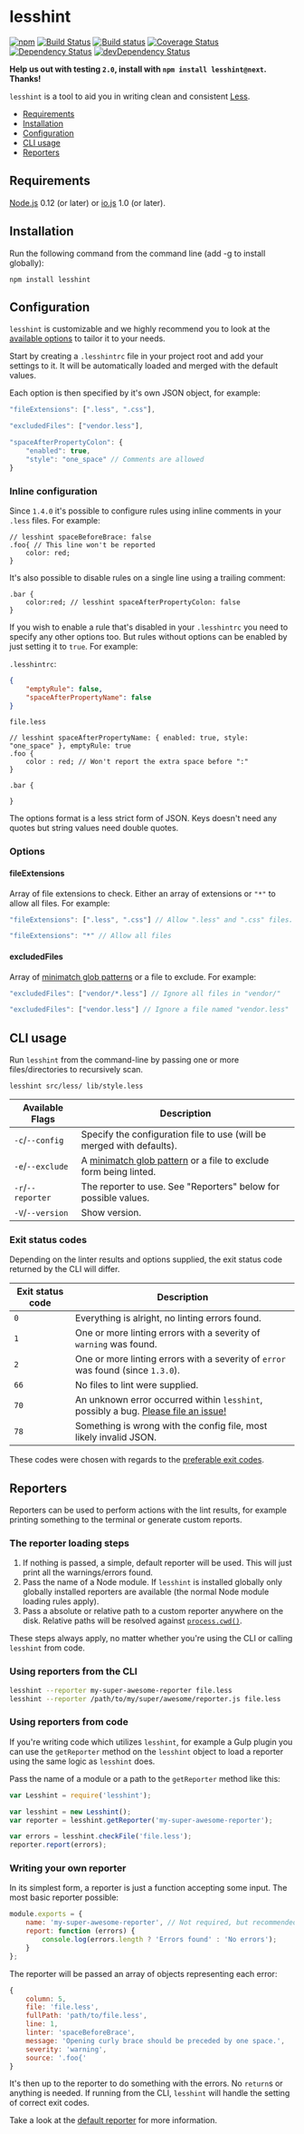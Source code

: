 # lesshint
[![npm](https://img.shields.io/npm/v/lesshint.svg)](https://www.npmjs.com/package/lesshint)
[![Build Status](https://travis-ci.org/lesshint/lesshint.svg?branch=master)](https://travis-ci.org/lesshint/lesshint)
[![Build status](https://ci.appveyor.com/api/projects/status/96cx40uc5t0842u4/branch/master?svg=true)](https://ci.appveyor.com/project/jwilsson/lesshint/branch/master)
[![Coverage Status](https://coveralls.io/repos/lesshint/lesshint/badge.svg?branch=master)](https://coveralls.io/r/lesshint/lesshint?branch=master)
[![Dependency Status](https://david-dm.org/lesshint/lesshint.svg?theme=shields.io&style=flat)](https://david-dm.org/lesshint/lesshint)
[![devDependency Status](https://david-dm.org/lesshint/lesshint/dev-status.svg?theme=shields.io&style=flat)](https://david-dm.org/lesshint/lesshint#info=devDependencies)

**Help us out with testing `2.0`, install with `npm install lesshint@next`. Thanks!**

`lesshint` is a tool to aid you in writing clean and consistent [Less](http://lesscss.org/).

* [Requirements](#requirements)
* [Installation](#installation)
* [Configuration](#configuration)
* [CLI usage](#cli-usage)
* [Reporters](#reporters)

## Requirements
[Node.js](https://nodejs.org/) 0.12 (or later) or [io.js](https://iojs.org/) 1.0 (or later).

## Installation
Run the following command from the command line (add -g to install globally):

```
npm install lesshint
```

## Configuration
`lesshint` is customizable and we highly recommend you to look at the [available options](lib/linters/README.md) to tailor it to your needs.

Start by creating a `.lesshintrc` file in your project root and add your settings to it. It will be automatically loaded and merged with the default values.

Each option is then specified by it's own JSON object, for example:

```js
"fileExtensions": [".less", ".css"],

"excludedFiles": ["vendor.less"],

"spaceAfterPropertyColon": {
    "enabled": true,
    "style": "one_space" // Comments are allowed
}
```

### Inline configuration
Since `1.4.0` it's possible to configure rules using inline comments in your `.less` files. For example:

```less
// lesshint spaceBeforeBrace: false
.foo{ // This line won't be reported
    color: red;
}
```

It's also possible to disable rules on a single line using a trailing comment:

```less
.bar {
    color:red; // lesshint spaceAfterPropertyColon: false
}
```

If you wish to enable a rule that's disabled in your `.lesshintrc` you need to specify any other options too. But rules without options can be enabled by just setting it to `true`. For example:

`.lesshintrc`:
```json
{
    "emptyRule": false,
    "spaceAfterPropertyName": false
}
```

`file.less`
```less
// lesshint spaceAfterPropertyName: { enabled: true, style: "one_space" }, emptyRule: true
.foo {
    color : red; // Won't report the extra space before ":"
}

.bar {

}
```

The options format is a less strict form of JSON. Keys doesn't need any quotes but string values need double quotes.

### Options

#### fileExtensions
Array of file extensions to check. Either an array of extensions or `"*"` to allow all files. For example:

```js
"fileExtensions": [".less", ".css"] // Allow ".less" and ".css" files. Can be passed with or without a dot.

"fileExtensions": "*" // Allow all files
```

#### excludedFiles
Array of [minimatch glob patterns](https://github.com/isaacs/minimatch) or a file to exclude. For example:

```js
"excludedFiles": ["vendor/*.less"] // Ignore all files in "vendor/"

"excludedFiles": ["vendor.less"] // Ignore a file named "vendor.less"
```

## CLI usage
Run `lesshint` from the command-line by passing one or more files/directories to recursively scan.

```
lesshint src/less/ lib/style.less
```

Available Flags     | Description
--------------------|----------------------------------------------
`-c`/`--config`     | Specify the configuration file to use (will be merged with defaults).
`-e`/`--exclude`    | A [minimatch glob pattern](https://github.com/isaacs/minimatch) or a file to exclude form being linted.
`-r`/`--reporter`   | The reporter to use. See "Reporters" below for possible values.
`-V`/`--version`    | Show version.

### Exit status codes
Depending on the linter results and options supplied, the exit status code returned by the CLI will differ.

Exit status code   | Description
-------------------|----------------------------------------------
`0`                | Everything is alright, no linting errors found.
`1`                | One or more linting errors with a severity of `warning` was found.
`2`                | One or more linting errors with a severity of `error` was found (since `1.3.0`).
`66`               | No files to lint were supplied.
`70`               | An unknown error occurred within `lesshint`, possibly a bug. [Please file an issue!](https://github.com/lesshint/lesshint/issues/new)
`78`               | Something is wrong with the config file, most likely invalid JSON.

These codes were chosen with regards to the [preferable exit codes](http://www.gsp.com/cgi-bin/man.cgi?section=3&topic=sysexits).

## Reporters
Reporters can be used to perform actions with the lint results, for example printing something to the terminal or generate custom reports.

### The reporter loading steps

1. If nothing is passed, a simple, default reporter will be used. This will just print all the warnings/errors found.
2. Pass the name of a Node module. If `lesshint` is installed globally only globally installed reporters are available (the normal Node module loading rules apply).
3. Pass a absolute or relative path to a custom reporter anywhere on the disk. Relative paths will be resolved against [`process.cwd()`](https://nodejs.org/api/process.html#process_process_cwd).

These steps always apply, no matter whether you're using the CLI or calling `lesshint` from code.

### Using reporters from the CLI
```bash
lesshint --reporter my-super-awesome-reporter file.less
lesshint --reporter /path/to/my/super/awesome/reporter.js file.less
```

### Using reporters from code
If you're writing code which utilizes `lesshint`, for example a Gulp plugin you can use the `getReporter` method on the `lesshint` object to load a reporter using the same logic as `lesshint` does.

Pass the name of a module or a path to the `getReporter` method like this:

```js
var Lesshint = require('lesshint');

var lesshint = new Lesshint();
var reporter = lesshint.getReporter('my-super-awesome-reporter');

var errors = lesshint.checkFile('file.less');
reporter.report(errors);
```

### Writing your own reporter
In its simplest form, a reporter is just a function accepting some input. The most basic reporter possible:

```js
module.exports = {
    name: 'my-super-awesome-reporter', // Not required, but recommended
    report: function (errors) {
        console.log(errors.length ? 'Errors found' : 'No errors');
    }
};
```

The reporter will be passed an array of objects representing each error:

```js
{
    column: 5,
    file: 'file.less',
    fullPath: 'path/to/file.less',
    line: 1,
    linter: 'spaceBeforeBrace',
    message: 'Opening curly brace should be preceded by one space.',
    severity: 'warning',
    source: '.foo{'
}
```

It's then up to the reporter to do something with the errors. No `return`s or anything is needed. If running from the CLI, `lesshint` will handle the setting of correct exit codes.

Take a look at the [default reporter](https://github.com/lesshint/lesshint/blob/master/lib/reporters/default.js) for more information.
